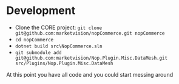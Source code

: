 # Development
* Clone the CORE project: `git clone git@github.com:marketvision/nopCommerce.git nopCommerce`
* `cd nopCommerce`
* `dotnet build src\NopCommerce.sln`
* `git submodule add git@github.com:marketvision/Nop.Plugin.Misc.DataMesh.git src/Plugins/Nop.Plugin.Misc.DataMesh`

At this point you have all code and you could start messing around